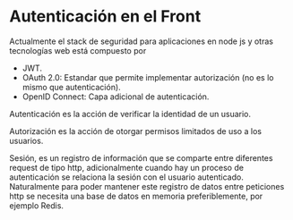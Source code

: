 # Autenticación en el Front

Actualmente el stack de seguridad para aplicaciones en node js y otras tecnologías web está compuesto por

* JWT.
* OAuth 2.0: Estandar que permite implementar autorización \(no es lo mismo que autenticación\).
* OpenID Connect: Capa adicional de autenticación.

Autenticación es la acción de verificar la identidad de un usuario.

Autorización es la acción de otorgar permisos limitados de uso a los usuarios.

Sesión, es un registro de información que se comparte entre diferentes request de tipo http, adicionalmente cuando hay un proceso de autenticación se relaciona la sesión con el usuario autenticado. Naturalmente para poder mantener este registro de datos entre peticiones http se necesita una base de datos en memoria preferiblemente, por ejemplo Redis.

